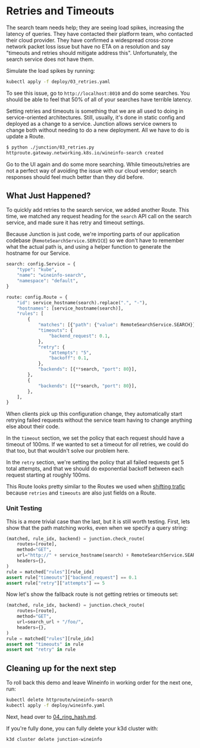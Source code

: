 # Retries and Timeouts

The search team needs help; they are seeing load spikes, increasing the
latency of queries. They have contacted their platform team, who 
contacted their cloud provider. They have confirmed a widespread 
cross-zone network packet loss issue but have no ETA on a resolution and say
"timeouts and retries should mitigate address this". Unfortunately, the search
service does not have them.

Simulate the load spikes by running:

```bash
kubectl apply -f deploy/03_retries.yaml
```

To see this issue, go to `http://localhost:8010` and do some searches. You
should be able to feel that 50% of all of your searches have terrible latency.

Setting retries and timeouts is something that we are all used to doing in
service-oriented architectures. Still, usually, it's done in static config and
deployed as a change to a service. Junction allows service owners to
change both without needing to do a new deployment. All we have to do is
update a Route.

```bash
$ python ./junction/03_retries.py
httproute.gateway.networking.k8s.io/wineinfo-search created
```

Go to the UI again and do some more searching. While timeouts/retries are not a
perfect way of avoiding the issue with our cloud vendor; search responses should
feel much better than they did before.

## What Just Happened?

To quickly add retries to the search service, we added another Route. This time,
we matched any request heading for the `search` API call on the search service, and
made sure it has retry and timeout settings.

Because Junction is just code, we're importing parts of our application codebase
(`RemoteSearchService.SERVICE`) so we don't have to remember what the actual
path is, and using a helper function to generate the hostname for our Service.

```python
search: config.Service = {
    "type": "kube",
    "name": "wineinfo-search",
    "namespace": "default",
}

route: config.Route = {
    "id": service_hostname(search).replace(".", "-"),
    "hostnames": [service_hostname(search)],
    "rules": [
        {
            "matches": [{"path": {"value": RemoteSearchService.SEARCH}}],
            "timeouts": {
                "backend_request": 0.1,
            },
            "retry": {
                "attempts": "5",
                "backoff": 0.1,
            },
            "backends": [{**search, "port": 80}],
        },
        {
            "backends": [{**search, "port": 80}],
        },
    ],
}
```

When clients pick up this configuration change, they automatically start
retrying failed requests without the service team having to change anything else
about their code.

In the `timeout` section, we set the policy that each request should
have a timeout of 100ms. If we wanted to set a timeout for _all_ retries, we
could do that too, but that wouldn't solve our problem here.

In the `retry` section, we're setting the policy that all failed requests get 5
total attempts, and that we should do exponential backoff between each request
starting at roughly 100ms.

This Route looks pretty similar to the Routes we used when [shifting
trafic](./02_routing.md) because `retries` and `timeouts` are also just fields
on a Route.

### Unit Testing

This is a more trivial case than the last, but it is still worth testing. First, lets
show that the path matching works, even when we specify a query string:

```python
(matched, rule_idx, backend) = junction.check_route(
    routes=[route],
    method="GET",
    url="http://" + service_hostname(search) + RemoteSearchService.SEARCH + "?term=foo",
    headers={},
)
rule = matched["rules"][rule_idx]
assert rule["timeouts"]["backend_request"] == 0.1
assert rule["retry"]["attempts"] == 5
```

Now let's show the fallback route is not getting retries or timeouts set:

```python
(matched, rule_idx, backend) = junction.check_route(
    routes=[route],
    method="GET",
    url=search_url + "/foo/",
    headers={},
)
rule = matched["rules"][rule_idx]
assert not "timeouts" in rule
assert not "retry" in rule
```

## Cleaning up for the next step

To roll back this demo and leave Wineinfo in working order for the next one,
run:

```bash
kubectl delete httproute/wineinfo-search
kubectl apply -f deploy/wineinfo.yaml
```

Next, head over to [04_ring_hash.md](04_ring_hash.md).

If you're fully done, you can fully delete your k3d cluster with:

```bash
k3d cluster delete junction-wineinfo
```
